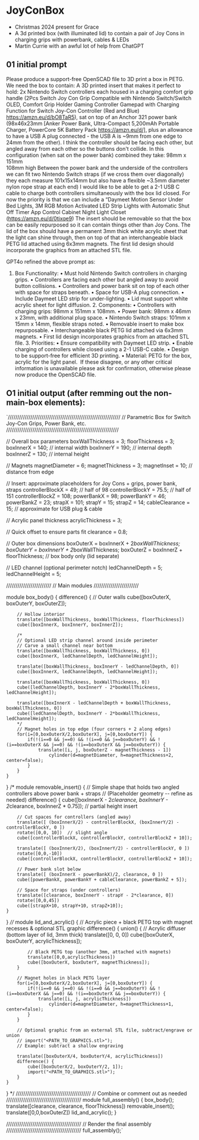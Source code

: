 # JoyConBox
- Christmas 2024 present for Grace
- A 3d printed box (with illuminated lid) to contain a pair of Joy Cons in charging grips with powerbank, cables & LEDs
- Martin Currie with an awful lot of help from ChatGPT
## 01 initial prompt 
Please produce a support-free OpenSCAD file to 3D print a box in PETG.  
We need the box to contain:
A 3D printed insert that makes it perfect to hold:
2x Nintendo Switch controllers each housed in a charging comfort grip handle (2Pcs Switch Joy Con Grip Compatible with Nintendo Switch/Switch OLED, Comfort Grip Holder Gaming Controller Gamepad with Charging Function for Switch Joy-Con Controller (Red and Blue)
 https://amzn.eu/d/bO8TaR5), sat on top of an Anchor 321 power bank (98x46x23mm [Anker Power Bank, Ultra-Compact 5,200mAh Portable Charger, PowerCore 5K Battery Pack
https://amzn.eu/d/], plus an allowance to have a USB A plug connected - the USB A is ~9mm from one edge to 24mm from the other).  I think the controller should be facing each other, but angled away from each other so the buttons don't collide.
In this configuration (when sat on the power bank) combined they take:
98mm x 151mm  
108mm high Between the power bank and the underside of the controllers we can fit two Nintendo Switch straps (if we cross them over diagonally) they each measure 101x15x14mm but also have a flexible ~3.5mm diameter nylon rope strap at each end)
I would like to be able to get a 2-1 USB C cable to charge both controllers simultaneously with the box lid closed.
For now the priority is that we can include a “Daymeet Motion Sensor Under Bed Lights, 3M RGB Motion Activated LED Strip Lights with Automatic Shut Off Timer App Control Cabinet Night Light Closet (https://amzn.eu/d/0tixqe9)
The insert should be removable so that the box can be easily repurposed so it can contain things other than Joy Cons.
The lid of the box should have a permanent 3mm thick white acrylic sheet that the light can shine through, then on top of that an interchangeable black PETG lid attached using 6x3mm magnets.  The first lid design should incorporate the graphics from an attached STL file.

GPT4o refined the above prompt as:  	
1.	Box Functionality:
	•	Must hold Nintendo Switch controllers in charging grips.
	•	Controllers are facing each other but angled away to avoid button collisions.
	•	Controllers and power bank sit on top of each other with space for straps beneath.
	•	Space for USB-A plug connection.
	•	Include Daymeet LED strip for under-lighting.
	•	Lid must support white acrylic sheet for light diffusion.
	2.	Components:
	•	Controllers with charging grips: 98mm x 151mm x 108mm.
	•	Power bank: 98mm x 46mm x 23mm, with additional plug space.
	•	Nintendo Switch straps: 101mm x 15mm x 14mm, flexible straps noted.
	•	Removable insert to make box repurposable.
	•	Interchangeable black PETG lid attached via 6x3mm magnets.
	•	First lid design incorporates graphics from an attached STL file.
	3.	Priorities:
	•	Ensure compatibility with Daymeet LED strip.
	•	Enable charging of controllers while closed using a 2-1 USB-C cable.
	•	Design to be support-free for efficient 3D printing.
	•	Material: PETG for the box, acrylic for the light panel.  If these disagree, or any other critical information is unavailable please ask for confirmation, otherwise please now produce the OpenSCAD file.   
 
 ## O1 initial output (after remming out the non-main-box elements):

`////////////////////////////////////////////////////////////
// Parametric Box for Switch Joy-Con Grips, Power Bank, etc.
////////////////////////////////////////////////////////////

// Overall box parameters
boxWallThickness = 3;
floorThickness   = 3;
boxInnerX        = 140; // internal width
boxInnerY        = 190; // internal depth
boxInnerZ        = 130; // internal height

// Magnets
magnetDiameter   = 6;
magnetThickness  = 3;
magnetInset      = 10; // distance from edge

// Insert: approximate placeholders for Joy Cons + grips, power bank, straps
controllerBlockX = 49;  // half of 98
controllerBlockY = 75.5; // half of 151
controllerBlockZ = 108;
powerBankX       = 98;
powerBankY       = 46;
powerBankZ       = 23;
strapX           = 101;
strapY           = 15;
strapZ           = 14;
cableClearance   = 15; // approximate for USB plug & cable

// Acrylic panel thickness
acrylicThickness = 3;

// Quick offset to ensure parts fit
clearance = 0.8;

// Outer box dimensions
boxOuterX = boxInnerX + 2*boxWallThickness;
boxOuterY = boxInnerY + 2*boxWallThickness;
boxOuterZ = boxInnerZ + floorThickness; // box body only (lid separate)

// LED channel (optional perimeter notch)
ledChannelDepth  = 5;
ledChannelHeight = 5;

////////////////////////
// Main modules
////////////////////////

module box_body() {
    difference() {
        // Outer walls
        cube([boxOuterX, boxOuterY, boxOuterZ]);
        
        // Hollow interior
        translate([boxWallThickness, boxWallThickness, floorThickness])
        cube([boxInnerX, boxInnerY, boxInnerZ]);
        
        /*
        // Optional LED strip channel around inside perimeter
        // Carve a small channel near bottom
        translate([boxWallThickness, boxWallThickness, 0])
        cube([boxInnerX, ledChannelDepth, ledChannelHeight]);

        translate([boxWallThickness, boxInnerY - ledChannelDepth, 0])
        cube([boxInnerX, ledChannelDepth, ledChannelHeight]);

        translate([boxWallThickness, boxWallThickness, 0])
        cube([ledChannelDepth, boxInnerY - 2*boxWallThickness, ledChannelHeight]);

        translate([boxInnerX - ledChannelDepth + boxWallThickness, boxWallThickness, 0])
        cube([ledChannelDepth, boxInnerY - 2*boxWallThickness, ledChannelHeight]);
        */
        // Magnet holes in top edge (four corners + 2 along edges)
        for(i=[0,boxOuterX/2,boxOuterX], j=[0,boxOuterY]) {
            if(!(i==0 && j==0) && !(i==0 && j==boxOuterY) && !(i==boxOuterX && j==0) && !(i==boxOuterX && j==boxOuterY)) {
                translate([i, j, boxOuterZ - magnetThickness - 1])
                    cylinder(d=magnetDiameter, h=magnetThickness+2, center=false);
            }
        }
    }
}
/*
module removable_insert() {
    // Simple shape that holds two angled controllers above power bank + straps
    // (Placeholder geometry -- refine as needed)
    difference() {
        cube([boxInnerX - 2*clearance, 
              boxInnerY - 2*clearance, 
              boxInnerZ * 0.75]); // partial height insert

        // Cut spaces for controllers (angled away)
        translate([ (boxInnerX/2) - controllerBlockX, (boxInnerY/2) - controllerBlockY, 0 ])
        rotate([0,0, 10])  // slight angle
        cube([controllerBlockX, controllerBlockY, controllerBlockZ + 10]);

        translate([ (boxInnerX/2), (boxInnerY/2) - controllerBlockY, 0 ])
        rotate([0,0,-10])
        cube([controllerBlockX, controllerBlockY, controllerBlockZ + 10]);

        // Power bank slot below
        translate([ (boxInnerX - powerBankX)/2, clearance, 0 ])
        cube([powerBankX, powerBankY + cableClearance, powerBankZ + 5]);
        
        // Space for straps (under controllers)
        translate([clearance, boxInnerY - strapY - 2*clearance, 0])
        rotate([0,0,45])
        cube([strapX+10, strapY+10, strapZ+10]);
    }
}
*//*
module lid_and_acrylic() {
    // Acrylic piece + black PETG top with magnet recesses & optional STL graphic
    difference() {
        union() {
            // Acrylic diffuser (bottom layer of lid, 3mm thick)
            translate([0, 0, 0])
            cube([boxOuterX, boxOuterY, acrylicThickness]);

            // Black PETG top (another 3mm, attached with magnets)
            translate([0,0,acrylicThickness])
            cube([boxOuterX, boxOuterY, magnetThickness]); 
        }

        // Magnet holes in black PETG layer
        for(i=[0,boxOuterX/2,boxOuterX], j=[0,boxOuterY]) {
            if(!(i==0 && j==0) && !(i==0 && j==boxOuterY) && !(i==boxOuterX && j==0) && !(i==boxOuterX && j==boxOuterY)) {
                translate([i, j, acrylicThickness])
                    cylinder(d=magnetDiameter, h=magnetThickness+1, center=false);
            }
        }

        // Optional graphic from an external STL file, subtract/engrave or union
        // import("<PATH_TO_GRAPHICS.stl>");
        // Example: subtract a shallow engraving

        translate([boxOuterX/4, boxOuterY/4, acrylicThickness])
        difference() {
            cube([boxOuterX/2, boxOuterY/2, 1]);
            import("<PATH_TO_GRAPHICS.stl>");
        }
    }
}
*/
////////////////////////////////////////
// Combine or comment out as needed
////////////////////////////////////////
module full_assembly() {
    box_body();
    translate([clearance, clearance, floorThickness])
        removable_insert();
    translate([0,0,boxOuterZ])
        lid_and_acrylic();
}

////////////////////////////////////////
// Render the final assembly
////////////////////////////////////////
full_assembly();`

